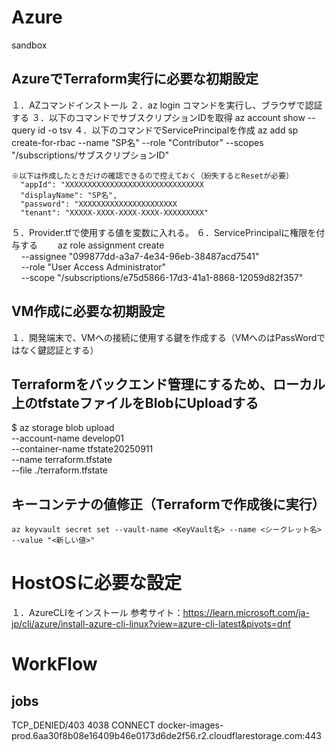 # Azure
sandbox
## AzureでTerraform実行に必要な初期設定

１．AZコマンドインストール
２．az login コマンドを実行し、ブラウザで認証する
３．以下のコマンドでサブスクリプションIDを取得
    az account show --query id -o tsv
４．以下のコマンドでServicePrincipalを作成
    az add sp create-for-rbac --name "SP名" --role "Contributor" --scopes "/subscriptions/サブスクリプションID"

    ※以下は作成したときだけの確認できるので控えておく（紛失するとResetが必要）
      "appId": "XXXXXXXXXXXXXXXXXXXXXXXXXXXXXXX
      "displayName": "SP名",
      "password": "XXXXXXXXXXXXXXXXXXXXXX
      "tenant": "XXXXX-XXXX-XXXX-XXXX-XXXXXXXXX"
５．Provider.tfで使用する値を変数に入れる。
６．ServicePrincipalに権限を付与する
　　az role assignment create \
    --assignee "099877dd-a3a7-4e34-96eb-38487acd7541" \
    --role "User Access Administrator" \
    --scope "/subscriptions/e75d5866-17d3-41a1-8868-12059d82f357"


## VM作成に必要な初期設定
１．開発端末で、VMへの接続に使用する鍵を作成する（VMへのはPassWordではなく鍵認証とする）

## Terraformをバックエンド管理にするため、ローカル上のtfstateファイルをBlobにUploadする
$ az storage blob upload \
      --account-name develop01 \
      --container-name tfstate20250911 \
      --name terraform.tfstate \
      --file ./terraform.tfstate   

## キーコンテナの値修正（Terraformで作成後に実行）
    az keyvault secret set --vault-name <KeyVault名> --name <シークレット名> --value "<新しい値>"

# HostOSに必要な設定
１．AzureCLIをインストール
    参考サイト：https://learn.microsoft.com/ja-jp/cli/azure/install-azure-cli-linux?view=azure-cli-latest&pivots=dnf

# WorkFlow
## jobs


TCP_DENIED/403 4038 CONNECT docker-images-prod.6aa30f8b08e16409b46e0173d6de2f56.r2.cloudflarestorage.com:443 
